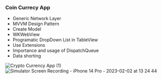 ###  Coin Currecy App
- Generic Network Layer
- MVVM Design Pattern
- Create Model
- WKWebView
- Programatic DropDown List in TableView
- Use Extensions
- Importance and usage of DispatchQueue
-  Data shorting



![Crypto Currency App (1)](https://user-images.githubusercontent.com/50744756/216304709-82cafa9d-e427-4b7e-9c80-99eb4846add9.png)
![Simulator Screen Recording - iPhone 14 Pro - 2023-02-02 at 13 24 44](https://user-images.githubusercontent.com/50744756/216304765-f296dc29-7a97-4596-abe8-d5b9d0f7493b.gif)
